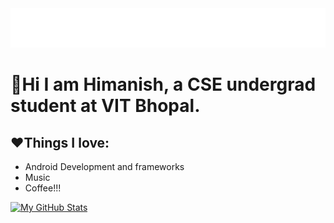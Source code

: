 <img src="https://raw.githubusercontent.com/HimanishM25/HimanishM25/exp/assets/effects.svg" alt="Himanish Mandrekar" />

# 👋Hi I am **Himanish**, a CSE undergrad student at VIT Bhopal. 
## ❤️Things I love:

 <ul>
  <li>Android Development and frameworks</li>
  <li>Music</li>
  <li>Coffee!!!</li>
</ul>

[![My GitHub Stats](https://github-readme-stats.vercel.app/api/?username=HimanishM25&count_private=true&theme=tokyonight&showicons=true)]()
